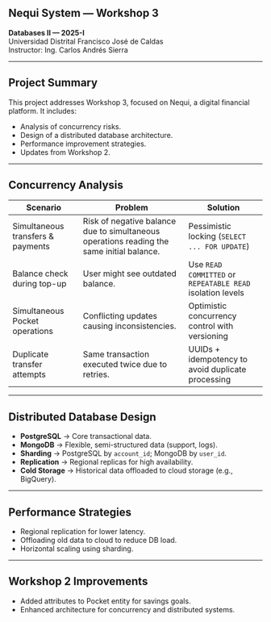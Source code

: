 ## Nequi System — Workshop 3

**Databases II — 2025-I**  
Universidad Distrital Francisco José de Caldas  
Instructor: Ing. Carlos Andrés Sierra  

---

##  Project Summary

This project addresses Workshop 3, focused on Nequi, a digital financial platform. It includes:

- Analysis of concurrency risks.
- Design of a distributed database architecture.
- Performance improvement strategies.
- Updates from Workshop 2.

---

##  Concurrency Analysis

| Scenario | Problem | Solution |
|----------|---------|----------|
| Simultaneous transfers & payments | Risk of negative balance due to simultaneous operations reading the same initial balance. | Pessimistic locking (`SELECT ... FOR UPDATE`) |
| Balance check during top-up | User might see outdated balance. | Use `READ COMMITTED` or `REPEATABLE READ` isolation levels |
| Simultaneous Pocket operations | Conflicting updates causing inconsistencies. | Optimistic concurrency control with versioning |
| Duplicate transfer attempts | Same transaction executed twice due to retries. | UUIDs + idempotency to avoid duplicate processing |

---

##  Distributed Database Design

- **PostgreSQL** → Core transactional data.
- **MongoDB** → Flexible, semi-structured data (support, logs).
- **Sharding** → PostgreSQL by `account_id`; MongoDB by `user_id`.
- **Replication** → Regional replicas for high availability.
- **Cold Storage** → Historical data offloaded to cloud storage (e.g., BigQuery).

---

##  Performance Strategies

- Regional replication for lower latency.
- Offloading old data to cloud to reduce DB load.
- Horizontal scaling using sharding.

---

##  Workshop 2 Improvements

- Added attributes to Pocket entity for savings goals.
- Enhanced architecture for concurrency and distributed systems.

